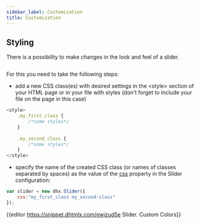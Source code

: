 ```yaml
---
sidebar_label: Customization
title: Customization
---          
```


Styling 
-----------

There is a possibility to make changes in the look and feel of a slider. 

<img style="margin: 0px 0px 0px 20px; display: block;" src="slider/custom_style.png" alt=""/>

For this you need to take the following steps:

- add a new CSS class(es) with desired settings in the &lt;style&gt; section of your HTML page or in your file with styles (don't forget to include your file on the page in this case)

~~~js
<style>
	.my_first_class {
		/*some styles*/
	}
    
    .my_second_class {
		/*some styles*/
	}
</style>
~~~

- specify the name of the created CSS class (or names of classes separated by spaces) as the value of the [css](slider/api/slider_css_config.md) property in the Slider configuration:

~~~js
var slider = new dhx.Slider({
    css:"my_first_class my_second-class"
});
~~~

{{editor	https://snippet.dhtmlx.com/ewizud5e	Slider. Custom Colors}}

